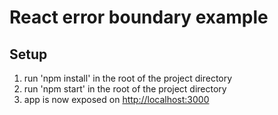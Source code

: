 # React error boundary example

## Setup

1. run 'npm install' in the root of the project directory
2. run 'npm start' in the root of the project directory
3. app is now exposed on [http://localhost:3000](http://localhost:3000)
